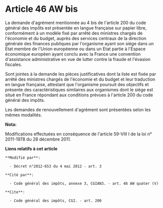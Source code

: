 # Article 46 AW bis

La demande d'agrément mentionnée au 4 bis de l'article 200 du code général des impôts est présentée en langue française sur
papier libre, conformément à un modèle fixé par arrêté des ministres chargés de l'économie et du budget, auprès des services
centraux de la direction générale des finances publiques par l'organisme ayant son siège dans un Etat membre de l'Union
européenne ou dans un Etat partie à l'Espace économique européen ayant conclu avec la France une convention d'assistance
administrative en vue de lutter contre la fraude et l'évasion fiscales. 

Sont jointes à la demande les pièces justificatives dont la liste est fixée par arrêté des ministres chargés de l'économie et
du budget et leur traduction en langue française, attestant que l'organisme poursuit des objectifs et présente des
caractéristiques similaires aux organismes dont le siège est situé en France répondant aux conditions prévues à l'article 200
du code général des impôts. 

Les demandes de renouvellement d'agrément sont présentées selon les mêmes modalités.

**Nota:**

Modifications effectuées en conséquence de l'article 59-VIII I de la loi n° 2011-1978 du 28 décembre 2011.

**Liens relatifs à cet article**

	**Modifié par**:

	  - Décret n°2012-653 du 4 mai 2012 - art. 3

	**Cité par**:

	  - Code général des impôts, annexe 3, CGIAN3. - art. 46 AW quater (V)

	**Cite**:

	  - Code général des impôts, CGI. - art. 200
